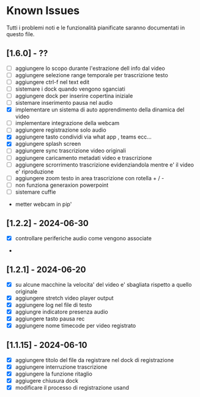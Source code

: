 # Known Issues

Tutti i problemi noti e le funzionalità pianificate saranno documentati in questo file.
## [1.6.0] - ?? 
- [ ] aggiungere lo scopo durante l'estrazione dell info dal video 
- [ ] aggiungere selezione range temporale per trascrizione testo
- [ ] aggiungere ctrl-f nel text edit 
- [ ] sistemare i dock quando vengono sganciati
- [ ] aggiungere dock per inserire copertina iniziale
- [ ] sistemare inserimento pausa nel audio 
- [x] implementare un sistema di auto apprendimento della dinamica del video 
- [ ] implementare integrazione della webcam
- [ ] aggiungere registrazione solo audio
- [x] aggiungere tasto condividi via what app , teams ecc...
- [x] aggiungere splash screen
- [ ] aggiungere sync trascrizione video originali 
- [ ] aggiungere caricamento metadati video e trascrizione
- [ ] aggiungere scrorrimento trascrizione evidenziandola mentre e' il video e' riproduzione
- [ ] aggiungere zoom testo in area trascrizione con rotella + / -
- [ ] non funziona generaxion powerpoint 
- [ ] sistemare cuffie
- metter webcam in pip'
## [1.2.2] - 2024-06-30
- [x] controllare periferiche audio come vengono associate
- 
## [1.2.1] - 2024-06-20
- [x] su alcune macchine la velocita' del video e' sbagliata rispetto a quello originale
- [x] aggiungere stretch video player output
- [x] aggiungere log nel file di testo
- [x] aggiungre indicatore presenza audio 
- [x] aggiungere tasto pausa rec
- [x] aggiungere nome timecode per video registrato
## [1.1.15] - 2024-06-10

- [x] aggiungere titolo del file da registrare nel dock di registrazione
- [x] aggiungere interruzione trascrizione
- [x] aggiungere la funzione ritaglio
- [x] aggiugere chiusura dock
- [x] modificare il processo di registrazione usand